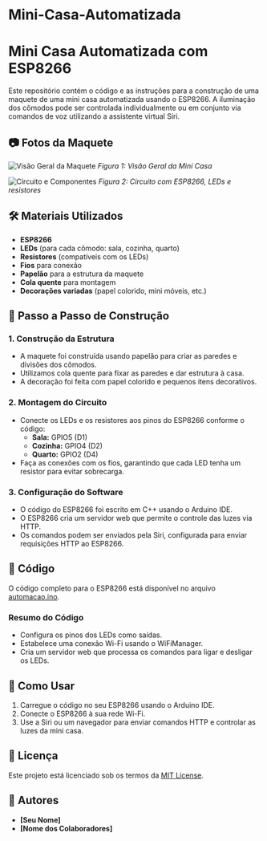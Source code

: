 # Mini-Casa-Automatizada
# Mini Casa Automatizada com ESP8266

Este repositório contém o código e as instruções para a construção de uma maquete de uma mini casa automatizada usando o ESP8266. A iluminação dos cômodos pode ser controlada individualmente ou em conjunto via comandos de voz utilizando a assistente virtual Siri.

## 📷 Fotos da Maquete

![Visão Geral da Maquete](caminho/para/imagem1.jpg)
*Figura 1: Visão Geral da Mini Casa*

![Circuito e Componentes](caminho/para/imagem2.jpg)
*Figura 2: Circuito com ESP8266, LEDs e resistores*

## 🛠 Materiais Utilizados

- **ESP8266**
- **LEDs** (para cada cômodo: sala, cozinha, quarto)
- **Resistores** (compatíveis com os LEDs)
- **Fios** para conexão
- **Papelão** para a estrutura da maquete
- **Cola quente** para montagem
- **Decorações variadas** (papel colorido, mini móveis, etc.)

## 📝 Passo a Passo de Construção

### 1. **Construção da Estrutura**
   - A maquete foi construída usando papelão para criar as paredes e divisões dos cômodos.
   - Utilizamos cola quente para fixar as paredes e dar estrutura à casa.
   - A decoração foi feita com papel colorido e pequenos itens decorativos.

### 2. **Montagem do Circuito**
   - Conecte os LEDs e os resistores aos pinos do ESP8266 conforme o código:
     - **Sala:** GPIO5 (D1)
     - **Cozinha:** GPIO4 (D2)
     - **Quarto:** GPIO2 (D4)
   - Faça as conexões com os fios, garantindo que cada LED tenha um resistor para evitar sobrecarga.

### 3. **Configuração do Software**
   - O código do ESP8266 foi escrito em C++ usando o Arduino IDE.
   - O ESP8266 cria um servidor web que permite o controle das luzes via HTTP.
   - Os comandos podem ser enviados pela Siri, configurada para enviar requisições HTTP ao ESP8266.

## 🔧 Código

O código completo para o ESP8266 está disponível no arquivo [automacao.ino](caminho/para/arquivo.ino).

### **Resumo do Código**
- Configura os pinos dos LEDs como saídas.
- Estabelece uma conexão Wi-Fi usando o WiFiManager.
- Cria um servidor web que processa os comandos para ligar e desligar os LEDs.

## 🚀 Como Usar

1. Carregue o código no seu ESP8266 usando o Arduino IDE.
2. Conecte o ESP8266 à sua rede Wi-Fi.
3. Use a Siri ou um navegador para enviar comandos HTTP e controlar as luzes da mini casa.

## 📄 Licença

Este projeto está licenciado sob os termos da [MIT License](LICENSE).

## 👥 Autores

- **[Seu Nome]**
- **[Nome dos Colaboradores]**


